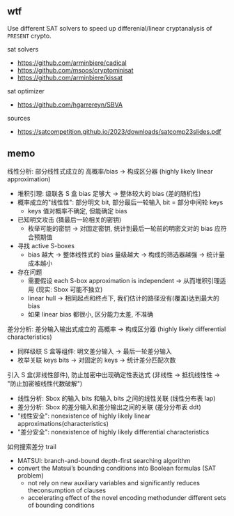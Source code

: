 ## wtf
Use different SAT solvers to speed up differenial/linear cryptanalysis of `PRESENT` crypto.

sat solvers
* https://github.com/arminbiere/cadical
* https://github.com/msoos/cryptominisat
* https://github.com/arminbiere/kissat

sat optimizer
* https://github.com/hgarrereyn/SBVA

sources
* https://satcompetition.github.io/2023/downloads/satcomp23slides.pdf

## memo
线性分析: 部分线性式成立的 高概率/bias -> 构成区分器 (highly likely linear approximation)
* 堆积引理: 级联各 S 盒 bias 足够大 -> 整体较大的 bias (差的随机性)
* 概率成立的"线性性": 部分明文 bit, 部分最后一轮输入 bit = 部分中间轮 keys
  * keys 值对概率不确定, 但能确定 bias
* 已知明文攻击 (猜最后一轮相关的密钥)
  * 枚举可能的密钥 -> 对固定密钥, 统计到最后一轮前的明密文对的 bias 应符合预期值
* 寻找 active S-boxes
  * bias 越大 -> 整体线性式的 bias 量级越大 -> 构成的筛选器越强 -> 统计量成本越小
* 存在问题
  * 需要假设 each S-box approximation is independent -> 从而堆积引理适用 (现实: Sbox 可能不独立)
  * linear hull -> 相同起点和终点下, 我们估计的路径没有(覆盖)达到最大的 bias
  * 如果 linear bias 都很小, 区分能力太差, 不准确

差分分析: 差分输入输出式成立的 高概率 -> 构成区分器 (highly likely differential characteristics)
* 同样级联 S 盒等组件: 明文差分输入 -> 最后一轮差分输入
* 枚举关联 keys bits -> 对固定的 keys -> 统计差分匹配次数

引入 S 盒(非线性部件), 防止加密中出现确定性表达式 (非线性 -> 抵抗线性性 -> "防止加密被线性代数破解")
* 线性分析: Sbox 的输入 bits 和输入 bits 之间的线性关联 (线性分布表 lap)
* 差分分析: Sbox 的差分输入和差分输出之间的关联 (差分分布表 ddt)
* "线性安全": nonexistence of highly likely linear approximations(characteristics)
* "差分安全":  nonexistence of highly likely differential characteristics

如何搜索差分 trail
* MATSUI: branch-and-bound depth-first searching algorithm
* convert the Matsui’s bounding conditions into Boolean formulas (SAT problem)
  * not rely on new auxiliary variables and significantly reduces theconsumption of clauses
  * accelerating effect of the novel encoding methodunder different sets of bounding conditions

